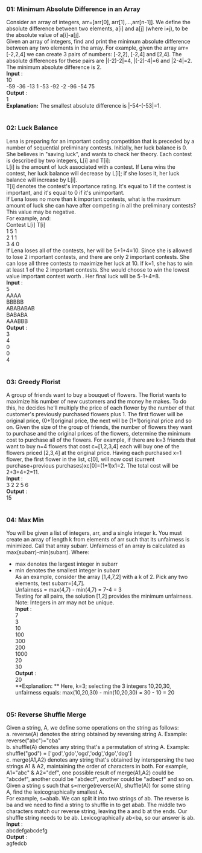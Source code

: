 ### 01: Minimum Absolute Difference in an Array
Consider an array of integers, arr=[arr[0], arr[1],...,arr[n-1]]. We define the absolute difference between two elements, a[i] and a[j] (where i≠j), to be the absolute value of a[i]-a[j]. </br>
Given an array of integers, find and print the minimum absolute difference between any two elements in the array. For example, given the array arr=[-2,2,4] we can create 3 pairs of numbers: [-2,2], [-2,4] and [2,4]. The absolute differences for these pairs are |(-2)-2|=4, |(-2)-4|=6 and |2-4|=2. The minimum absolute difference is 2. </br>
**Input** : </br>
10 </br>
-59 -36 -13 1 -53 -92 -2 -96 -54 75 </br>
**Output** : </br>
1 </br>
**Explanation:** The smallest absolute difference is |-54-(-53|=1. </br></br>

### 02: Luck Balance
Lena is preparing for an important coding competition that is preceded by a number of sequential preliminary contests. Initially, her luck balance is 0. She believes in "saving luck", and wants to check her theory. Each contest is described by two integers, L[i] and T[i]: </br>
L[i] is the amount of luck associated with a contest. If Lena wins the contest, her luck balance will decrease by L[i]; if she loses it, her luck balance will increase by L[i]. </br>
T[i] denotes the contest's importance rating. It's equal to 1 if the contest is important, and it's equal to 0 if it's unimportant. </br>
If Lena loses no more than k important contests, what is the maximum amount of luck she can have after competing in all the preliminary contests? This value may be negative. </br>
For example,  and: </br>
Contest		L[i]	T[i] </br>
1		5	1 </br>
2		1	1 </br>
3		4	0 </br>
If Lena loses all of the contests, her will be 5+1+4=10. Since she is allowed to lose 2 important contests, and there are only 2 important contests. She can lose all three contests to maximize her luck at 10. If k=1, she has to win at least 1 of the 2 important contests. She would choose to win the lowest value important contest worth . Her final luck will be 5-1+4=8. </br>
**Input** : </br>
5 </br>
AAAA </br>
BBBBB </br>
ABABABAB </br>
BABABA </br>
AAABBB </br>
**Output** : </br>
3 </br>
4 </br>
0 </br>
0 </br>
4 </br></br>

### 03: Greedy Florist
A group of friends want to buy a bouquet of flowers. The florist wants to maximize his number of new customers and the money he makes. To do this, he decides he'll multiply the price of each flower by the number of that customer's previously purchased flowers plus 1. The first flower will be original price, (0+1)original price, the next will be (1+1)original price and so on.
Given the size of the group of friends, the number of flowers they want to purchase and the original prices of the flowers, determine the minimum cost to purchase all of the flowers.
For example, if there are k=3 friends that want to buy n=4 flowers that cost c=[1,2,3,4] each will buy one of the flowers priced [2,3,4] at the original price. Having each purchased x=1 flower, the first flower in the list, c[0], will now cost (current purchase+previous purchases)xc[0]=(1+1)x1=2. The total cost will be 2+3+4+2=11. </br>
**Input** : </br>
3 2
2 5 6 </br>
**Output** : </br>
15 </br></br>


### 04: Max Min
You will be given a list of integers, arr, and a single integer k. You must create an array of length k from elements of arr such that its unfairness is minimized. Call that array subarr. Unfairness of an array is calculated as max(subarr)-min(subarr). Where: </br>
- max denotes the largest integer in subarr </br>
- min denotes the smallest integer in subarr </br>
As an example, consider the array [1,4,7,2] with a k of 2. Pick any two elements, test subarr=[4,7]. </br>
Unfairness = max(4,7) - min(4,7) = 7-4 = 3 </br>
Testing for all pairs, the solution [1,2] provides the minimum unfairness. </br>
Note: Integers in arr may not be unique. </br>
**Input** : </br>
7 </br>
3 </br>
10 </br>
100 </br>
300 </br>
200 </br>
1000 </br>
20 </br>
30 </br>
**Output** : </br>
20 </br>
**Explanation: ** Here, k=3; selecting the 3 integers 10,20,30, unfairness equals: max(10,20,30) - min(10,20,30) = 30 - 10 = 20 </br></br>

### 05: Reverse Shuffle Merge
Given a string, A, we define some operations on the string as follows: </br>
a. reverse(A) denotes the string obtained by reversing string A. Example: reverse("abc")="cba" </br>
b. shuffle(A) denotes any string that's a permutation of string A. Example: shuffle("god") = ['god','gdo','ogd','odg','dgo','dog'] </br>
c. merge(A1,A2) denotes any string that's obtained by interspersing the two strings A1 & A2, maintaining the order of characters in both. For example, A1="abc" & A2="def", one possible result of merge(A1,A2) could be "abcdef", another could be "abdecf", another could be "adbecf" and so on. </br>
Given a string s such that s=merge(reverse(A), shuffle(A)) for some string A, find the lexicographically smallest A. </br>
For example, s=abab. We can split it into two strings of ab. The reverse is ba and we need to find a string to shuffle in to get abab. The middle two characters match our reverse string, leaving the a and b at the ends. Our shuffle string needs to be ab. Lexicographically ab<ba, so our answer is ab. </br>
**Input** : </br>
abcdefgabcdefg </br>
**Output** : </br>
agfedcb </br></br>

